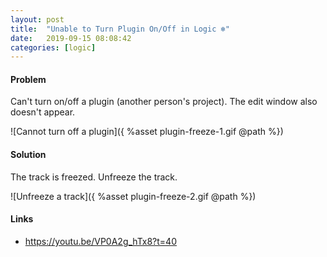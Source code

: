 ```yaml
---
layout: post
title:  "Unable to Turn Plugin On/Off in Logic ❄️"
date:   2019-09-15 08:08:42
categories: [logic]
---
```


#### Problem

Can't turn on/off a plugin (another person's project). The edit window also doesn't appear.

![Cannot turn off a plugin]({ %asset plugin-freeze-1.gif @path %})

#### Solution

The track is freezed. Unfreeze the track.

![Unfreeze a track]({ %asset plugin-freeze-2.gif @path %})

#### Links

* <https://youtu.be/VP0A2g_hTx8?t=40>
